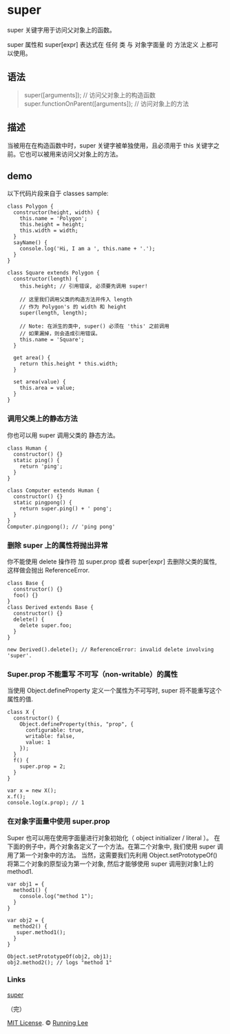 # super

super 关键字用于访问父对象上的函数。

super 属性和 super[expr] 表达式在 任何 类 与  对象字面量 的 方法定义 上都可以使用。

## 语法

> super([arguments]); // 访问父对象上的构造函数
> super.functionOnParent([arguments]); // 访问对象上的方法

## 描述

当被用在在构造函数中时，super 关键字被单独使用，且必须用于 this 关键字之前。它也可以被用来访问父对象上的方法。

## demo

以下代码片段来自于 classes sample:
 
```
class Polygon {
  constructor(height, width) {
    this.name = 'Polygon';
    this.height = height;
    this.width = width;
  }
  sayName() {
    console.log('Hi, I am a ', this.name + '.');
  }
}

class Square extends Polygon {
  constructor(length) {
    this.height; // 引用错误, 必须要先调用 super!
    
    // 这里我们调用父类的构造方法并传入 length
    // 作为 Polygon's 的 width 和 height
    super(length, length);
    
    // Note: 在派生的类中, super() 必须在 'this' 之前调用
    // 如果漏掉，则会造成引用错误。
    this.name = 'Square';
  }

  get area() {
    return this.height * this.width;
  }

  set area(value) {
    this.area = value;
  } 
}
```

### 调用父类上的静态方法

你也可以用 super 调用父类的 静态方法。

```
class Human {
  constructor() {}
  static ping() {
    return 'ping';
  }
}

class Computer extends Human {
  constructor() {}
  static pingpong() {
    return super.ping() + ' pong';
  }
}
Computer.pingpong(); // 'ping pong'
```

### 删除 super 上的属性将抛出异常

你不能使用 delete 操作符 加 super.prop 或者 super[expr] 去删除父类的属性, 这样做会抛出 ReferenceError.

```
class Base {
  constructor() {}
  foo() {}
}
class Derived extends Base {
  constructor() {}
  delete() {
    delete super.foo;
  }
}

new Derived().delete(); // ReferenceError: invalid delete involving 'super'.
```

### Super.prop 不能重写 不可写（non-writable）的属性

当使用 Object.defineProperty 定义一个属性为不可写时, super 将不能重写这个属性的值.

```
class X {
  constructor() {
    Object.defineProperty(this, "prop", {
      configurable: true,
      writable: false, 
      value: 1
    });
  } 
  f() { 
    super.prop = 2;
  }
}

var x = new X();
x.f();
console.log(x.prop); // 1
```

### 在对象字面量中使用 super.prop

Super 也可以用在使用字面量进行对象初始化（ object initializer / literal ）。 在下面的例子中，两个对象各定义了一个方法。在第二个对象中, 我们使用 super 调用了第一个对象中的方法。 当然，这需要我们先利用 Object.setPrototypeOf() 将第二个对象的原型设为第一个对象, 然后才能够使用 super  调用到对象1上的method1.

```
var obj1 = {
  method1() {
    console.log("method 1");
  }
}

var obj2 = {
  method2() {
   super.method1();
  }
}

Object.setPrototypeOf(obj2, obj1);
obj2.method2(); // logs "method 1"
```

### Links


[super](https://developer.mozilla.org/zh-CN/docs/Web/JavaScript/Reference/Operators/super)

（完）

[MIT License](https://opensource.org/licenses/mit-license.html). ©  [Running Lee](mailto:lihui870920@gmail.com)